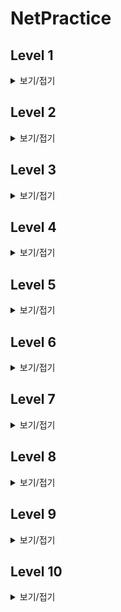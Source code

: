# NetPractice
## Level 1
<details>
<summary>보기/접기</summary>

![level1_answer](https://user-images.githubusercontent.com/91377377/203239031-2dc6ecfb-471e-4b7d-84ee-951d59f22391.png)
</details>

## Level 2
<details>
<summary>보기/접기</summary>


</details>

## Level 3
<details>
<summary>보기/접기</summary>


</details>

## Level 4
<details>
<summary>보기/접기</summary>


</details>

## Level 5
<details>
<summary>보기/접기</summary>


</details>

## Level 6
<details>
<summary>보기/접기</summary>


</details>

## Level 7
<details>
<summary>보기/접기</summary>


</details>

## Level 8
<details>
<summary>보기/접기</summary>


</details>

## Level 9
<details>
<summary>보기/접기</summary>


</details>

## Level 10
<details>
<summary>보기/접기</summary>


</details>
